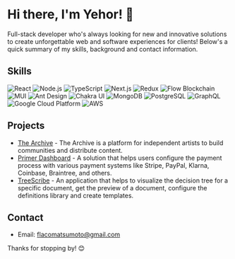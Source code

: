 # Hi there, I'm Yehor! 👋

Full-stack developer who's always looking for new and innovative solutions to create unforgettable web and software experiences for clients! Below's a quick summary of my skills, background and contact information.

## Skills
![React](https://img.shields.io/badge/React-61DAFB?style=for-the-badge&logo=react&logoColor=white)
![Node.js](https://img.shields.io/badge/Node.js-339933?style=for-the-badge&logo=node.js&logoColor=white)
![TypeScript](https://img.shields.io/badge/TypeScript-007ACC?style=for-the-badge&logo=typescript&logoColor=white)
![Next.js](https://img.shields.io/badge/Next.js-000000?style=for-the-badge&logo=next-dot-js&logoColor=white)
![Redux](https://img.shields.io/badge/Redux-764ABC?style=for-the-badge&logo=redux&logoColor=white)
![Flow Blockchain](https://img.shields.io/badge/Flow_Blockchain-282828?style=for-the-badge&logo=flow&logoColor=white)
![MUI](https://img.shields.io/badge/MUI-0081CB?style=for-the-badge&logo=material-ui&logoColor=white)
![Ant Design](https://img.shields.io/badge/Ant_Design-0170FE?style=for-the-badge&logo=ant-design&logoColor=white)
![Chakra UI](https://img.shields.io/badge/Chakra_UI-319795?style=for-the-badge&logo=chakra-ui&logoColor=white)
![MongoDB](https://img.shields.io/badge/MongoDB-47A248?style=for-the-badge&logo=mongodb&logoColor=white)
![PostgreSQL](https://img.shields.io/badge/PostgreSQL-336791?style=for-the-badge&logo=postgresql&logoColor=white)
![GraphQL](https://img.shields.io/badge/GraphQL-E10098?style=for-the-badge&logo=graphql&logoColor=white)
![Google Cloud Platform](https://img.shields.io/badge/Google_Cloud_Platform-4285F4?style=for-the-badge&logo=google-cloud&logoColor=white)
![AWS](https://img.shields.io/badge/AWS-232F3E?style=for-the-badge&logo=amazon-aws&logoColor=white)

## Projects
- [The Archive](https://www.thearchive.fm/) - The Archive is a platform for independent artists to build communities and distribute content.
- [Primer Dashboard](https://dashboard.primer.io/) - A solution that helps users configure the payment process with various payment systems like Stripe, PayPal, Klarna, Coinbase, Braintree, and others.
- [TreeScribe](https://app.treescribe.com/) - An application that helps to visualize the decision tree for a specific document, get the preview of a document, configure the definitions library and create templates.

## Contact
- Email: flacomatsumoto@gmail.com

Thanks for stopping by! 😊
